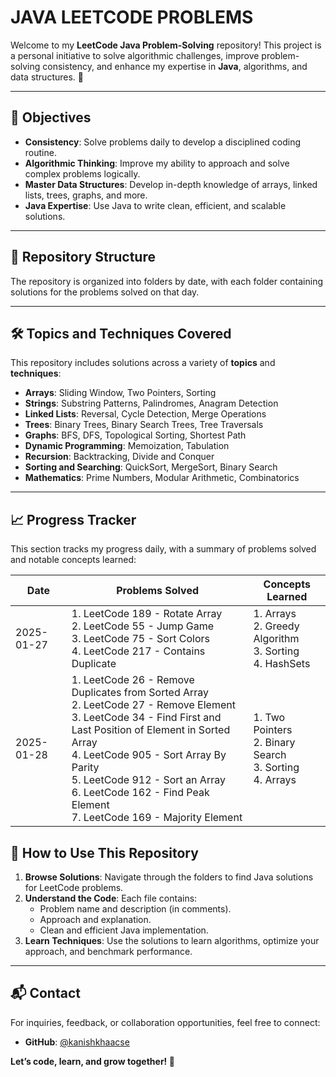 # JAVA LEETCODE PROBLEMS

Welcome to my **LeetCode Java Problem-Solving** repository! This project is a personal initiative to solve algorithmic challenges, improve problem-solving consistency, and enhance my expertise in **Java**, algorithms, and data structures. 🚀

---

## 📌 Objectives

- **Consistency**: Solve problems daily to develop a disciplined coding routine.
- **Algorithmic Thinking**: Improve my ability to approach and solve complex problems logically.
- **Master Data Structures**: Develop in-depth knowledge of arrays, linked lists, trees, graphs, and more.
- **Java Expertise**: Use Java to write clean, efficient, and scalable solutions.

---

## 📂 Repository Structure

The repository is organized into folders by date, with each folder containing solutions for the problems solved on that day.



---

## 🛠️ Topics and Techniques Covered

This repository includes solutions across a variety of **topics** and **techniques**:

- **Arrays**: Sliding Window, Two Pointers, Sorting
- **Strings**: Substring Patterns, Palindromes, Anagram Detection
- **Linked Lists**: Reversal, Cycle Detection, Merge Operations
- **Trees**: Binary Trees, Binary Search Trees, Tree Traversals
- **Graphs**: BFS, DFS, Topological Sorting, Shortest Path
- **Dynamic Programming**: Memoization, Tabulation
- **Recursion**: Backtracking, Divide and Conquer
- **Sorting and Searching**: QuickSort, MergeSort, Binary Search
- **Mathematics**: Prime Numbers, Modular Arithmetic, Combinatorics

---

## 📈 Progress Tracker

This section tracks my progress daily, with a summary of problems solved and notable concepts learned:

| Date       | Problems Solved                                   | Concepts Learned                     |
|------------|---------------------------------------------------|---------------------------------------|
| 2025-01-27 | 1. LeetCode 189 - Rotate Array <br> 2. LeetCode 55 - Jump Game <br> 3. LeetCode 75 - Sort Colors <br> 4. LeetCode 217 - Contains Duplicate | 1. Arrays <br> 2. Greedy Algorithm <br> 3. Sorting <br> 4. HashSets |
| 2025-01-28 | 1. LeetCode 26 - Remove Duplicates from Sorted Array <br> 2. LeetCode 27 - Remove Element <br> 3. LeetCode 34 - Find First and Last Position of Element in Sorted Array <br> 4. LeetCode 905 - Sort Array By Parity <br> 5. LeetCode 912 - Sort an Array <br> 6. LeetCode 162 - Find Peak Element <br> 7. LeetCode 169 - Majority Element | 1. Two Pointers <br> 2. Binary Search <br> 3. Sorting <br> 4. Arrays |


## 🔗 How to Use This Repository

1. **Browse Solutions**: Navigate through the folders to find Java solutions for LeetCode problems.
2. **Understand the Code**: Each file contains:
   - Problem name and description (in comments).
   - Approach and explanation.
   - Clean and efficient Java implementation.
3. **Learn Techniques**: Use the solutions to learn algorithms, optimize your approach, and benchmark performance.

---

## 📬 Contact

For inquiries, feedback, or collaboration opportunities, feel free to connect:

- **GitHub**: [@kanishkhaacse](https://github.com/kanishkhaacse)

**Let’s code, learn, and grow together! 🌟**
